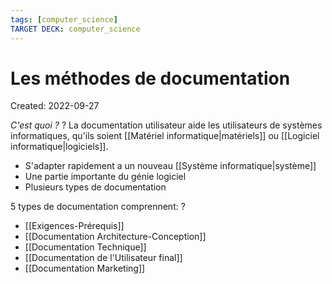 ```yaml
---
tags: [computer_science] 
TARGET DECK: computer_science
---
```

# Les méthodes de documentation
Created: 2022-09-27

*C'est quoi ?*
?
La documentation utilisateur aide les utilisateurs de systèmes informatiques, qu'ils soient [[Matériel informatique|matériels]] ou [[Logiciel informatique|logiciels]].
- S'adapter rapidement a un nouveau [[Système informatique|système]]
- Une partie importante du génie logiciel
- Plusieurs types de documentation
<!--SR:!2022-09-30,2,230-->

5 types de documentation comprennent:
?
- [[Exigences-Prérequis]]
- [[Documentation Architecture-Conception]]
- [[Documentation Technique]]
- [[Documentation de l'Utilisateur final]]
- [[Documentation Marketing]]
<!--SR:!2022-09-30,3,250-->
